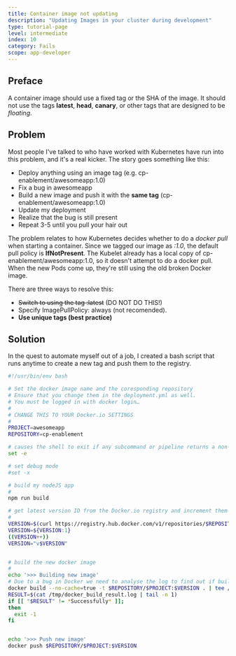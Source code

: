 ```yaml
---
title: Container image not updating
description: "Updating Images in your cluster during development"
type: tutorial-page
level: intermediate
index: 10
category: Fails
scope: app-developer
---
```




## Preface
A container image should use a fixed tag or the SHA of the image. It should not use the tags **latest**, 
**head**, **canary**, or other tags that are designed to be *floating*.

## Problem
Most people I've talked to who have worked with Kubernetes have run into this problem, and it's a real kicker.
The story goes something like this:

 - Deploy anything using an image tag (e.g. cp-enablement/awesomeapp:1.0)
 - Fix a bug in awesomeapp
 - Build a new image and push it with the **same tag** (cp-enablement/awesomeapp:1.0)
 - Update my deployment
 - Realize that the bug is still present
 - Repeat 3-5 until you pull your hair out

The problem relates to how Kubernetes decides whether to do a *docker pull* when starting a container.
Since we tagged our image as *:1.0*, the default pull policy is **IfNotPresent**. The Kubelet already has a local 
copy of cp-enablement/awesomeapp:1.0, so it doesn't attempt to do a docker pull. When the new Pods come up, 
they're still using the old broken Docker image.

There are three ways to resolve this:

 - ~~Switch to using the tag :latest~~  (DO NOT DO THIS!)
 - Specify ImagePullPolicy: always (not recomended).
 - **Use unique tags (best practice)**

## Solution
In the quest to automate myself out of a job, I created a bash script that runs anytime to create a new tag
and push them to the registry.


```sh
#!/usr/bin/env bash

# Set the docker image name and the coresponding repository
# Ensure that you change them in the deployment.yml as well.
# You must be logged in with docker login…
#
# CHANGE THIS TO YOUR Docker.io SETTINGS
#
PROJECT=awesomeapp
REPOSITORY=cp-enablement

# causes the shell to exit if any subcommand or pipeline returns a non-zero status.
set -e

# set debug mode
#set -x

# build my nodeJS app
#
npm run build

# get latest version ID from the Docker.io registry and increment them
#
VERSION=$(curl https://registry.hub.docker.com/v1/repositories/$REPOSITORY/$PROJECT/tags  | sed -e 's/[][]//g' -e 's/"//g' -e 's/ //g' | tr '}' '\n'  | awk -F: '{print $3}' | grep v| tail -n 1)
VERSION=${VERSION:1}
((VERSION++))
VERSION="v$VERSION"


# build the new docker image
#
echo '>>> Building new image'
# Due to a bug in Docker we need to analyse the log to find out if build passed (see https://github.com/dotcloud/docker/issues/1875)
docker build --no-cache=true -t $REPOSITORY/$PROJECT:$VERSION . | tee /tmp/docker_build_result.log
RESULT=$(cat /tmp/docker_build_result.log | tail -n 1)
if [[ "$RESULT" != *Successfully* ]];
then
  exit -1
fi


echo '>>> Push new image'
docker push $REPOSITORY/$PROJECT:$VERSION


```


